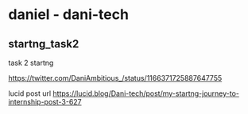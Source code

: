 # daniel - dani-tech

## startng_task2
task 2 startng

https://twitter.com/DaniAmbitious_/status/1166371725887647755

lucid post url https://lucid.blog/Dani-tech/post/my-startng-journey-to-internship-post-3-627


